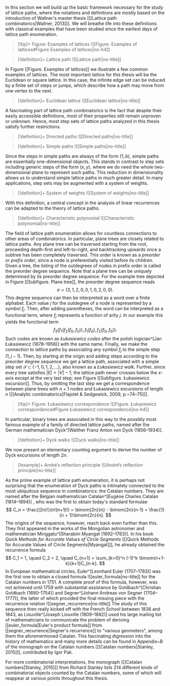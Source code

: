In this section we will build up the basic framework necessary for the study of lattice paths, where the notations and definitions are mostly based on the introduction of Wallner's master thesis \[[[Lattice path combinatorics|Wallner, 2013]]\]. We will breathe life into these definitions with classical examples that have been studied since the earliest days of lattice path enumeration.

> [!tip]+ Figure: Examples of lattices
> ![[Figure. Examples of lattices#Figure Examples of lattices|no-h4]]



> [!definition]+ Lattice path
> ![[Lattice path|no-title]]

In Figure [[Figure. Examples of lattices]] we illustrate a few common examples of lattices.
The most important lattice for this thesis will be the Euclidean or square lattice.
In this case, the infinite edge set can be induced by a finite set of steps or jumps, which describe how a path may move from one vertex to the next.

> [!definition]+ Euclidean lattice
> ![[Euclidean lattice|no-title]]

A fascinating part of lattice path combinatorics is the fact that despite their easily accessible definitions, most of their properties still remain unproven or unknown. Hence, most step sets of lattice paths analyzed in this thesis satisfy further restrictions.

> [!definition]+ Directed paths
> ![[Directed paths|no-title]]


> [!definition]+ Simple paths
> ![[Simple paths|no-title]]

Since the steps in simple paths are always of the form $(1,b)$, simple paths are essentially one-dimensional objects. This stands in contrast to step sets including generic steps of the form $(x,y)$, where we do need the whole two-dimensional plane to represent such paths. This reduction in dimensionality allows us to understand simple lattice paths in much greater detail.
In many applications, step sets may be augmented with a system of weights.

> [!definition]+ System of weights
> ![[System of weights|no-title]]

With this definition, a central concept in the analysis of linear recurrences can be adapted to the theory of lattice paths.

> [!definition]+ Characteristic polynomial
> ![[Characteristic polynomial|no-title]]

The field of lattice path enumeration allows for countless connections to other areas of combinatorics. In particular, plane trees are closely related to lattice paths. 
Any plane tree can be traversed starting from the root, proceeding depth-first and left-to-right, and backtracking upwards once a subtree has been completely traversed. 
This order is known as a *preorder* or *prefix order*, since a node is preferentially visited before its children. 
Given a tree, the listing of the outdegrees of nodes in prefix order is called the preorder degree sequence. 
Note that a plane tree can be uniquely determined by its preorder degree sequence. 
For the example tree depicted in Figure [[Subfigure. Plane tree]], the preorder degree sequence reads 
$$
\sigma = (3,1,2,0,0,1,0,2,0,0).
$$
This degree sequence can then be interpreted as a word over a finite alphabet. 
Each value $j$ for the outdegree of a node is represented by a symbol $f_j$. 
Then, after adding parentheses, the word can be interpreted as a functional term, where $f_j$ represents a function of arity $j$. 
In our example this yields the functional term
$$
f_3(f_1(f_2(f_0,f_0)),f_1(f_0),f_2(f_0,f_0)).
$$
Such codes are known as *Łukasiewicz codes* after the polish logician^[Jan Łukasiewicz (1878–1956)] with the same name.
Finally, we make the connection to lattice paths by associating any symbol $f_j$ to the simple step $(1, j - 1)$. 
Then, by starting at the origin and adding steps according to the preorder degree sequence we get a lattice path, associated with a simple step set $\mathcal{S} \subset \{-1,0,1,2,\dots\}$, also known as a *Łukasiewicz walk*.
Further, since every tree satisfies $|E| = |V| - 1$, the lattice path never crosses below the $x$-axis except at the very last step; see Figure [[Subfigure. Łukasiewicz excursion]]. 
Thus, by omitting the last step we get a correspondence between plane trees with $n + 1$ nodes and Łukasiewicz excursions of length $n$ \[[[Analytic combinatorics|Flajolet & Sedgewick, 2009, p.~74–75]]\].

> [!tip]+ Figure: Łukasiewicz correspondence
> ![[Figure. Łukasiewicz correspondence#Figure Łukasiewicz correspondence|no-h4]]

In particular, binary trees are associated in this way to the possibly most famous example of a family of directed lattice paths, named after the German mathematician Dyck^[Walther Franz Anton von Dyck (1856–1934)].



> [!definition]+ Dyck walks
> ![[Dyck walks|no-title]]

We now present an elementary counting argument to derive the number of Dyck excursions of length $2n$.

> [!example]+ André’s reflection principle
> ![[André’s reflection principle|no-title]]

As the prime example of lattice path enumeration, it is perhaps not surprising that the enumeration of Dyck paths is intimately connected to the most ubiquitous sequence in combinatorics: the Catalan numbers.
They are named after the Belgian mathematician Catalan^[Eugène Charles Catalan (1814–1894)] , who was the first to obtain today's standard formulae
$$
C_n = \frac{(2n)!}{n!(n+1)!} = \binom{2n}{n} - \binom{2n}{n-1} = \frac{1}{n + 1}\binom{2n}{n}.
$$
The origins of the sequence, however, reach back even further than this. They first appeared in the works of the Mongolian astronomer and mathematician Minggatu^[Sharabiin Myangat (1692–1763)]. In his book *Quick Methods for Accurate Values of Circle Segments* \[[[Quick Methods for Accurate Values of Circle Segments|Myangat]]\], he already obtained the recurrence formula
$$
C_1 = 1, \quad C_2 = 2, \quad C_{n+1} = \sum_{k=0}^n (-1)^k \binom{n+1-k}{k+1}C_{n-k}.
$$
In European mathematical circles, Euler^[Leonhard Euler (1707–1783)] was the first one to obtain a closed formula
![[euler_formula|no-title]]
for the Catalan numbers in 1751. A complete proof of this formula, however, was not achieved until 1759 with substantial assistance by Goldbach^[Christian Goldbach (1690–1754)] and Segner^[Johann Andreas von Segner (1704–1777)], the latter of which provided the final missing piece with the recurrence relation
![[segner_recurrence|no-title]]
The study of this sequence then really kicked off with the French School between 1838 and 1843, as Liouville^[Joseph Liouville (1809–1882)] used his large mailing list of mathematicians to communicate the problem of deriving [[euler_formula|Euler's product formula]] from [[segner_recurrence|Segner's recurrence]] to "various geometers", among them the aforementioned Catalan. This fascinating digression into the history of mathematics and many more details can be found in Appendix~B of the monograph on the Catalan numbers \[[[Catalan numbers|Stanley, 2015]]\], contributed by Igor Pak.

For more combinatorial interpretations, the monograph \[[[Catalan numbers|Stanley, 2015]]\] from Richard Stanley lists 214 different kinds of combinatorial objects counted by the Catalan numbers, some of which will reappear at various points throughout this thesis.


